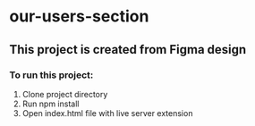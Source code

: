 # our-users-section

## This project is created from Figma design
### To run this project:
1. Clone project directory
2. Run npm install
3. Open index.html file with live server extension